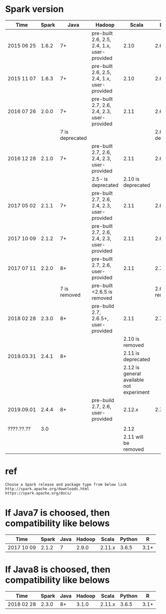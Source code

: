# Spark version
| Time       | Spark | Java            | Hadoop                                                   | Scala                                    | Python                   | R    |
|------------|-------|-----------------|----------------------------------------------------------|------------------------------------------|--------------------------|------|
| 2015 06 25 | 1.6.2 | 7+              | pre-built      2.6,    2.5, 2.4,      1.x, user-provided |           2.10                           |      2.6+                | 3.1+ |
| 2015 11 07 | 1.6.3 | 7+              | pre-built      2.6,    2.5, 2.4,      1.x, user-provided |           2.10                           |      2.6+                | 3.1+ |
| 2016 07 26 | 2.0.0 | 7+              | pre-built 2.7, 2.6,         2.4, 2.3,      user-provided |      2.11                                |      2.6+ / 3.4+         | 3.1+ |
|            |       | 7 is deprecated |                                                          |                                          |      2.6 is deprecated   |      |
| 2016 12 28 | 2.1.0 | 7+              | pre-built 2.7, 2.6,         2.4, 2.3,      user-provided |      2.11                                |      2.6+ / 3.4+         | 3.1+ |
|            |       |                 |                        2.5- is deprecated                |           2.10 is deprecated             |                          |      |
| 2017 05 02 | 2.1.1 | 7+              | pre-built 2.7, 2.6,         2.4, 2.3,      user-provided |      2.11                                |      2.6+ / 3.4+         | 3.1+ |
| 2017 10 09 | 2.1.2 | 7+              | pre-built 2.7, 2.6,         2.4, 2.3,      user-provided |      2.11                                |      2.6+ / 3.4+         | 3.1+ |
| 2017 07 11 | 2.2.0 | 8+              | pre-built 2.7, 2.6,                        user-provided |      2.11                                | 2.7+      / 3.4+         | 3.1+ |
|            |       | 7 is removed    | pre-built     <2.6.5 is removed                          |                                          |      2.6 is removed      |      |
| 2018 02 28 | 2.3.0 | 8+              | pre-build 2.7, 2.6.5+,                     user-provided |      2.11                                | 2.7+      / 3.4+         | 3.1+ |
|            |       |                 |                                                          |           2.10 is removed                |                          |      |
| 2019.03.31 | 2.4.1 | 8+              |                                                          |      2.11 is deprecated                  |                          |      |
|            |       |                 |                                                          | 2.12 is general available not experiment |                          |      |
| 2019.09.01 | 2.4.4 | 8+              | pre-build 2.7, 2.6,                        user-provided | 2.12.x                                   | 2.7         3.4          | 3.1  |
|            |       |                 |                                                          |                                          |                          |      |
| ????.??.?? | 3.0   |                 |                                                          | 2.12                                     |                          |      |
|            |       |                 |                                                          |      2.11 will be removed                |                          |      |


# ref
```
Choose a Spark release and package type from below link
http://spark.apache.org/downloads.html
https://spark.apache.org/docs/
```

# If Java7 is choosed, then compatibility like belows 
| Time       | Spark | Java | Hadoop | Scala  | Python | R    |
|------------|-------|------|--------|--------|--------|------|
| 2017 10 09 | 2.1.2 | 7    | 2.9.0  | 2.11.x | 3.6.5  | 3.1+ |

# If Java8 is choosed, then compatibility like belows
| Time       | Spark | Java | Hadoop | Scala  | Python | R    |
|------------|-------|------|--------|--------|--------|------|
| 2018 02 28 | 2.3.0 | 8+   | 3.1.0  | 2.11.x | 3.6.5  | 3.1+ |
